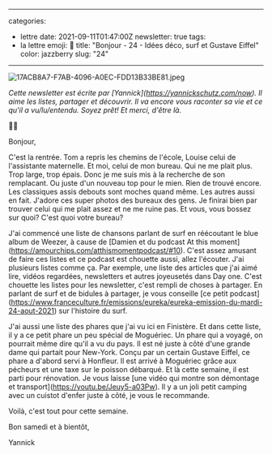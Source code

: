 
---
categories:
- lettre
date: 2021-09-11T01:47:00Z
newsletter: true
tags:
- la lettre
emoji: 💌
title: "Bonjour - 24 - Idées déco, surf et Gustave Eiffel"
color: jazzberry
slug: "24"
---
<p><img src="https://buttondown.s3.amazonaws.com/images/eed43046-96a0-40ee-8819-b13632c0e7ab.jpeg" alt="17ACB8A7-F7AB-4096-A0EC-FDD13B33BE81.jpeg"></p><p></p><p><em>Cette newsletter est écrite par [Yannick](</em><a target="_blank" rel="noopener noreferrer nofollow" href="https://yannickschutz.com/now"><em>https://yannickschutz.com/now</em></a><em>). Il aime les listes, partager et découvrir. Il va encore vous raconter sa vie et ce qu'il a vu/lu/entendu. Soyez prêt! Et merci, d'être là.</em></p><p>👋🏻</p><p>Bonjour,</p><p>C'est la rentrée. Tom a repris les chemins de l'école, Louise celui de l'assistante maternelle. Et moi, celui de mon bureau. Qui ne me plait plus. Trop large, trop épais. Donc je me suis mis à la recherche de son remplacant. Ou juste d'un nouveau top pour le mien. Rien de trouvé encore. Les classiques assis debouts sont moches quand même. Les autres aussi en fait. J'adore ces super photos des bureaux des gens. Je finirai bien par trouver celui qui me plait assez et ne me ruine pas. Et vous, vous bossez sur quoi? C'est quoi votre bureau?</p><p>J'ai commencé une liste de chansons parlant de surf en réécoutant le blue album de Weezer, à cause de [Damien et du podcast At this moment](<a target="_blank" rel="noopener noreferrer nofollow" href="https://amourchips.com/atthismomentpodcast/#10">https://amourchips.com/atthismomentpodcast/#10</a>). C'est assez amusant de faire ces listes et ce podcast est chouette aussi, allez l'écouter. J'ai plusieurs listes comme ça. Par exemple, une liste des articles que j'ai aimé lire, vidéos regardées, newsletters et autres joyeusetés dans Day one. C'est chouette les listes pour les newsletter, c'est rempli de choses à partager. En parlant de surf et de bidules à partager, je vous conseille [ce petit podcast](<a target="_blank" rel="noopener noreferrer nofollow" href="https://www.franceculture.fr/emissions/eureka/eureka-emission-du-mardi-24-aout-2021">https://www.franceculture.fr/emissions/eureka/eureka-emission-du-mardi-24-aout-2021</a>) sur l'histoire du surf. </p><p>J'ai aussi une liste des phares que j'ai vu ici en Finistère. Et dans cette liste, il y a ce petit phare un peu spécial de Moguériec. Un phare qui a voyagé, on pourrait même dire qu'il a vu du pays. Il est né juste à côté d'une grande dame qui partait pour New-York. Conçu par un certain Gustave Eiffel, ce phare a d'abord servi à Honfleur. Il est arrivé à Moguériec grâce aux pécheurs et une taxe sur le poisson débarqué. Et là cette semaine, il est parti pour rénovation. Je vous laisse [une vidéo qui montre son démontage et transport](<a target="_blank" rel="noopener noreferrer nofollow" href="https://youtu.be/Jeuy5-a03Pw">https://youtu.be/Jeuy5-a03Pw</a>). Il y a un joli petit camping avec un cuistot d'enfer juste à côté, je vous le recommande.</p><p>Voilà, c'est tout pour cette semaine.</p><p>Bon samedi et à bientôt,</p><p>Yannick</p>
